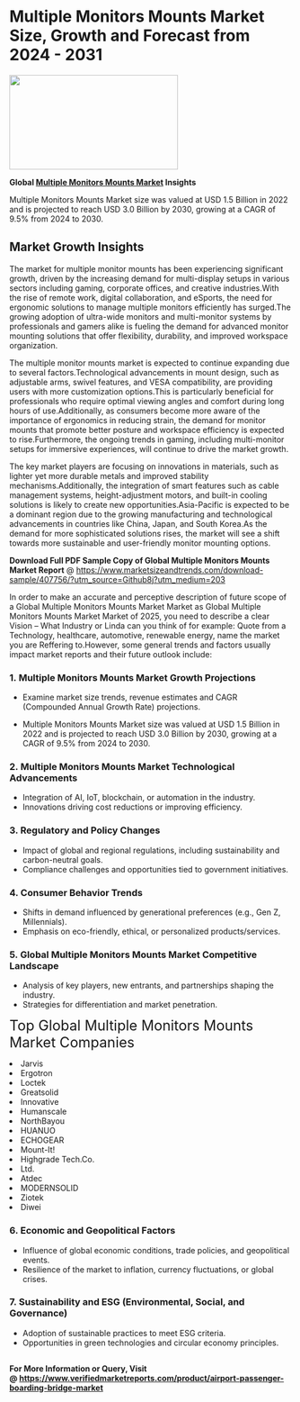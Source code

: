 <H1>Multiple Monitors Mounts Market Size, Growth and Forecast from 2024 - 2031</H1><img class="aligncenter size-medium wp-image-584254" src="https://thirdeyenews.in/wp-content/uploads/2024/09/Global-Market-Research-300x168.jpeg" alt="" width="300" height="168" /><p><strong>Global&nbsp;<a href="https://www.marketsizeandtrends.com/download-sample/407756/?utm_source=Github8j?utm_medium=203">Multiple Monitors Mounts Market</a> Insights</strong></p><p>Multiple Monitors Mounts Market size was valued at USD 1.5 Billion in 2022 and is projected to reach USD 3.0 Billion by 2030, growing at a CAGR of 9.5% from 2024 to 2030.</p><p><h2>Market Growth Insights</h2> <p>The market for multiple monitor mounts has been experiencing significant growth, driven by the increasing demand for multi-display setups in various sectors including gaming, corporate offices, and creative industries.With the rise of remote work, digital collaboration, and eSports, the need for ergonomic solutions to manage multiple monitors efficiently has surged.The growing adoption of ultra-wide monitors and multi-monitor systems by professionals and gamers alike is fueling the demand for advanced monitor mounting solutions that offer flexibility, durability, and improved workspace organization.</p> <p>The multiple monitor mounts market is expected to continue expanding due to several factors.Technological advancements in mount design, such as adjustable arms, swivel features, and VESA compatibility, are providing users with more customization options.This is particularly beneficial for professionals who require optimal viewing angles and comfort during long hours of use.Additionally, as consumers become more aware of the importance of ergonomics in reducing strain, the demand for monitor mounts that promote better posture and workspace efficiency is expected to rise.Furthermore, the ongoing trends in gaming, including multi-monitor setups for immersive experiences, will continue to drive the market growth.</p> <p>The key market players are focusing on innovations in materials, such as lighter yet more durable metals and improved stability mechanisms.Additionally, the integration of smart features such as cable management systems, height-adjustment motors, and built-in cooling solutions is likely to create new opportunities.Asia-Pacific is expected to be a dominant region due to the growing manufacturing and technological advancements in countries like China, Japan, and South Korea.As the demand for more sophisticated solutions rises, the market will see a shift towards more sustainable and user-friendly monitor mounting options.</p> <p><span class=""><strong>Download Full PDF Sample Copy of Global Multiple Monitors Mounts Market Report</strong> @ <a href="https://www.marketsizeandtrends.com/download-sample/407756/?utm_source=Github8j?utm_medium=203" target="_blank">https://www.marketsizeandtrends.com/download-sample/407756/?utm_source=Github8j?utm_medium=203</a></span></p><p>In order to make an accurate and perceptive description of future scope of a Global&nbsp;Multiple Monitors Mounts Market Market as Global&nbsp;Multiple Monitors Mounts Market Market of 2025, you need to describe a clear Vision &ndash; What Industry or Linda can you think of for example: Quote from a Technology, healthcare, automotive, renewable energy, name the market you are Reffering to.However, some general trends and factors usually impact market reports and their future outlook include:</p><h3>1.&nbsp;<strong>Multiple Monitors Mounts Market Growth Projections</strong></h3><ul><li>Examine market size trends, revenue estimates and CAGR (Compounded Annual Growth Rate) projections.</li><li><p>Multiple Monitors Mounts Market size was valued at USD 1.5 Billion in 2022 and is projected to reach USD 3.0 Billion by 2030, growing at a CAGR of 9.5% from 2024 to 2030.</p></li></ul><h3>2.&nbsp;<strong>Multiple Monitors Mounts Market Technological Advancements</strong></h3><ul><li>Integration of AI, IoT, blockchain, or automation in the industry.</li><li>Innovations driving cost reductions or improving efficiency.</li></ul><h3>3.&nbsp;<strong>Regulatory and Policy Changes</strong></h3><ul><li>Impact of global and regional regulations, including sustainability and carbon-neutral goals.</li><li>Compliance challenges and opportunities tied to government initiatives.</li></ul><h3>4.&nbsp;<strong>Consumer Behavior Trends</strong></h3><ul><li>Shifts in demand influenced by generational preferences (e.g., Gen Z, Millennials).</li><li>Emphasis on eco-friendly, ethical, or personalized products/services.</li></ul><h3>5.&nbsp;<strong>Global Multiple Monitors Mounts Market Competitive Landscape</strong></h3><ul><li>Analysis of key players, new entrants, and partnerships shaping the industry.</li><li>Strategies for differentiation and market penetration.</li></ul><p data-pm-slice="1 1 []"><span style="color: inherit; font-family: inherit; font-size: 25px;">Top Global Multiple Monitors Mounts Market Companies</span></p><div class="" data-test-id=""><p><li>Jarvis</li><li> Ergotron</li><li> Loctek</li><li> Greatsolid</li><li> Innovative</li><li> Humanscale</li><li> NorthBayou</li><li> HUANUO</li><li> ECHOGEAR</li><li> Mount-It!</li><li> Highgrade Tech.Co.</li><li> Ltd.</li><li> Atdec</li><li> MODERNSOLID</li><li> Ziotek</li><li> Diwei</li></p></div><h3>6.&nbsp;<strong>Economic and Geopolitical Factors</strong></h3><ul><li>Influence of global economic conditions, trade policies, and geopolitical events.</li><li>Resilience of the market to inflation, currency fluctuations, or global crises.</li></ul><h3>7.&nbsp;<strong>Sustainability and ESG (Environmental, Social, and Governance)</strong></h3><ul><li>Adoption of sustainable practices to meet ESG criteria.</li><li>Opportunities in green technologies and circular economy principles.</li></ul><h2><strong style="font-size: 14px;">For More Information or Query, Visit @&nbsp;</strong><a style="background-color: #ffffff; font-size: 14px;" href="https://www.marketsizeandtrends.com/report/multiple-monitors-mounts-market/" target="_blank">https://www.verifiedmarketreports.com/product/airport-passenger-boarding-bridge-market</a></h2>